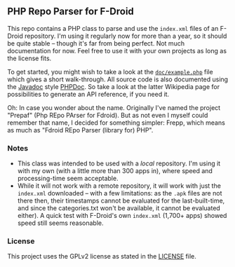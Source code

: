 ## PHP Repo Parser for F-Droid
This repo contains a PHP class to parse and use the `index.xml` files of an
F-Droid repository. I'm using it regularly now for more than a year, so it
should be quite stable – though it's far from being perfect. Not much
documentation for now. Feel free to use it with your own projects as long as
the license fits.

To get started, you might wish to take a look at the
[`doc/example.php`](doc/example.php) file which gives a short walk-through.
All source code is also documented using the
[Javadoc](https://en.wikipedia.org/wiki/Javadoc) style
[PHPDoc](https://en.wikipedia.org/wiki/PHPDoc). So take a look at the latter
Wikipedia page for possibilities to generate an API reference, if you need it.

Oh: In case you wonder about the name. Originally I've named the project
"Prepaf" (Php REpo PArser for Fdroid). But as not even I myself could remember
that name, I decided for something simpler: Frepp, which means as much as
"Fdroid REpo Parser (library for) PHP".

### Notes
* This class was intended to be used with a *local* repository. I'm using it
  with my own (with a little more than 300 apps in), where speed and
  processing-time seem acceptable.
* While it will not work with a remote repository, it will work with just the
  `index.xml` downloaded – with a few limitations: as the `.apk` files are not
  there then, their timestamps cannot be evaluated for the last-built-time, and
  since the categories.txt won't be available, it cannot be evaluated either).
  A quick test with F-Droid's own `index.xml` (1,700+ apps) showed speed still
  seems reasonable.

### License
This project uses the GPLv2 license as stated in the [LICENSE](LICENSE) file.
